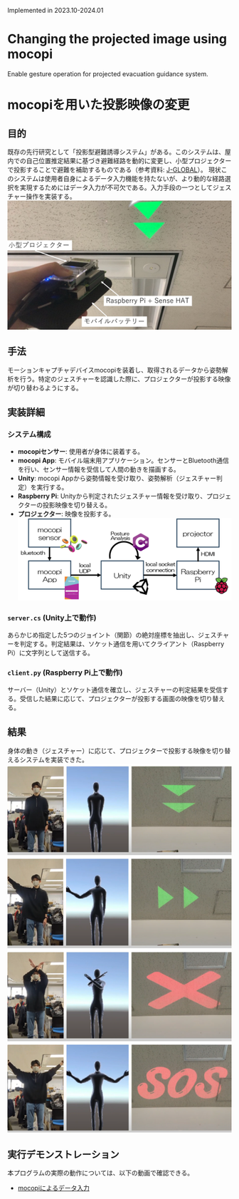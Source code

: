 Implemented in 2023.10-2024.01
# Changing the projected image using mocopi
Enable gesture operation for projected evacuation guidance system.

# mocopiを用いた投影映像の変更
## 目的
既存の先行研究として「投影型避難誘導システム」がある。このシステムは、屋内での自己位置推定結果に基づき避難経路を動的に変更し、小型プロジェクターで投影することで避難を補助するものである（参考資料: [J-GLOBAL](https://jglobal.jst.go.jp/detail?JGLOBAL_ID=202402283745637006)）。
現状このシステムは使用者自身によるデータ入力機能を持たないが、より動的な経路選択を実現するためにはデータ入力が不可欠である。入力手段の一つとしてジェスチャー操作を実装する。
![image](https://github.com/RyutaAkashi/Changing-the-projected-image-using-mocopi/blob/main/result/research.png)

## 手法
モーションキャプチャデバイスmocopiを装着し、取得されるデータから姿勢解析を行う。特定のジェスチャーを認識した際に、プロジェクターが投影する映像が切り替わるようにする。

## 実装詳細
### システム構成
* **mocopiセンサー**: 使用者が身体に装着する。
* **mocopi App**: モバイル端末用アプリケーション。センサーとBluetooth通信を行い、センサー情報を受信して人間の動きを描画する。
* **Unity**: mocopi Appから姿勢情報を受け取り、姿勢解析（ジェスチャー判定）を実行する。
* **Raspberry Pi**: Unityから判定されたジェスチャー情報を受け取り、プロジェクターの投影映像を切り替える。
* **プロジェクター**: 映像を投影する。
![image](https://github.com/RyutaAkashi/Changing-the-projected-image-using-mocopi/blob/main/result/method.png)

### `server.cs` (Unity上で動作)
あらかじめ指定した5つのジョイント（関節）の絶対座標を抽出し、ジェスチャーを判定する。判定結果は、ソケット通信を用いてクライアント（Raspberry Pi）に文字列として送信する。

### `client.py` (Raspberry Pi上で動作)
サーバー（Unity）とソケット通信を確立し、ジェスチャーの判定結果を受信する。受信した結果に応じて、プロジェクターが投影する画面の映像を切り替える。

## 結果
身体の動き（ジェスチャー）に応じて、プロジェクターで投影する映像を切り替えるシステムを実装できた。
![image](https://github.com/RyutaAkashi/Changing-the-projected-image-using-mocopi/blob/main/result/result_no.png)
![image](https://github.com/RyutaAkashi/Changing-the-projected-image-using-mocopi/blob/main/result/result_right.png)
![image](https://github.com/RyutaAkashi/Changing-the-projected-image-using-mocopi/blob/main/result/result_batu.png)
![image](https://github.com/RyutaAkashi/Changing-the-projected-image-using-mocopi/blob/main/result/result_sos.png)

## 実行デモンストレーション
本プログラムの実際の動作については、以下の動画で確認できる。
* [mocopiによるデータ入力](https://youtu.be/0JK1nc627ek)

